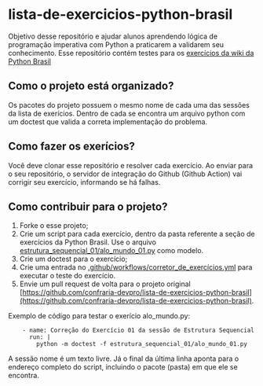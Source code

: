 # lista-de-exercicios-python-brasil

Objetivo desse repositório e ajudar alunos aprendendo lógica de programação imperativa com Python a praticarem a validarem seu conhecimento.
Esse repositório contém testes para os [exercícios da wiki da Python Brasil](https://wiki.python.org.br/ListaDeExercicios)

## Como o projeto está organizado?

Os pacotes do projeto possuem o mesmo nome de cada uma das sessões da lista de exerícios.
Dentro de cada se encontra um arquivo python com um doctest que valida a correta implementação do problema.


## Como fazer os exerícios?

Você deve clonar esse repositório e resolver cada exercício. Ao enviar para o seu repositório, o servidor de integração do Github (Github Action) vai corrigir seu exercício, informando se há falhas.

## Como contribuir para o projeto?

1. Forke o esse projeto;
2. Crie um script para cada exercício, dentro da pasta referente a seção de exercícios da Python Brasil. Use o arquivo [estrutura_sequencial_01/alo_mundo_01.py](estrutura_sequencial_01/alo_mundo_01.py) como modelo.
3. Crie um doctest para o exercício;
4. Crie uma entrada no [.github/workflows/corretor_de_exercícios.yml](.github/workflows/corretor_de_exercícios.yml) para executar o teste do exercício.
5. Envie um pull request de volta para o projeto original [https://github.com/confraria-devpro/lista-de-exercicios-python-brasil](https://github.com/confraria-devpro/lista-de-exercicios-python-brasil).

Exemplo de código para testar o exerício alo_mundo.py:

```
    - name: Correção do Exercício 01 da sessão de Estrutura Sequencial
      run: |
        python -m doctest -f estrutura_sequencial_01/alo_mundo_01.py
```
A sessão nome é um texto livre. Já o final da última linha aponta para o endereço completo do script, incluindo o pacote (pasta) em que ele se encontra.






